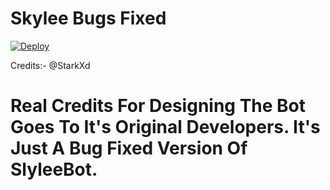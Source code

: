 # Skylee Bugs Fixed 

[![Deploy](https://www.herokucdn.com/deploy/button.svg)](https://heroku.com/deploy)



Credits:- @StarkXd

# Real Credits For Designing The Bot Goes To It's Original Developers. It's Just A Bug Fixed Version Of SlyleeBot.
